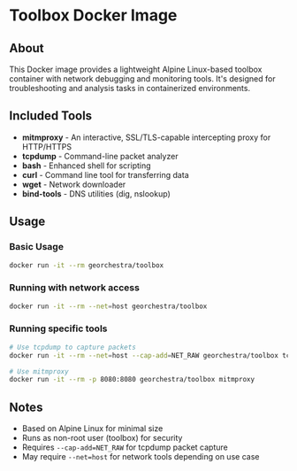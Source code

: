 # Toolbox Docker Image

## About

This Docker image provides a lightweight Alpine Linux-based toolbox container with network debugging and monitoring tools. It's designed for troubleshooting and analysis tasks in containerized environments.

## Included Tools

- **mitmproxy** - An interactive, SSL/TLS-capable intercepting proxy for HTTP/HTTPS
- **tcpdump** - Command-line packet analyzer
- **bash** - Enhanced shell for scripting
- **curl** - Command line tool for transferring data
- **wget** - Network downloader
- **bind-tools** - DNS utilities (dig, nslookup)

## Usage

### Basic Usage

```bash
docker run -it --rm georchestra/toolbox
```

### Running with network access

```bash
docker run -it --rm --net=host georchestra/toolbox
```

### Running specific tools

```bash
# Use tcpdump to capture packets
docker run -it --rm --net=host --cap-add=NET_RAW georchestra/toolbox tcpdump -i any

# Use mitmproxy
docker run -it --rm -p 8080:8080 georchestra/toolbox mitmproxy
```

## Notes

- Based on Alpine Linux for minimal size
- Runs as non-root user (toolbox) for security
- Requires `--cap-add=NET_RAW` for tcpdump packet capture
- May require `--net=host` for network tools depending on use case

